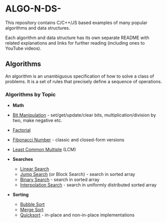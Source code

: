 # ALGO-N-DS-

This repository contains C/C++/JS based examples of many popular algorithms and data structures.

Each algorithm and data structure has its own separate README with related explanations and links for further reading (including ones to YouTube videos).

## Algorithms

An algorithm is an unambiguous specification of how to solve a class of problems. It is
a set of rules that precisely define a sequence of operations.

### Algorithms by Topic

* **Math**
 *  [Bit Manipulation](Algorithms\Stage_1\BitManipulation\README(bits).md) - set/get/update/clear bits, multiplication/division by two, make negative etc.
 *  [Factorial](Algorithms\Stage_1\Factorial\README(fact).md) 
 *  [Fibonacci Number](Algorithms\Stage_1\Fibonacci\README(fib).md) - classic and closed-form versions
 *  [Least Common Multiple](Algorithms\Stage_1\LCM\README(LCM).md) (LCM)
 
* **Searches**
  *  [Linear Search](Algorithms\Stage_1\LinearSearch\README(lin).md)
  *  [Jump Search](Algorithms\Stage_1\JumpSearch\README(jump).md) (or Block Search) - search in sorted array
  *  [Binary Search](Algorithms\Stage_1\BinarySearch\README(bin).md) - search in sorted array
  *  [Interpolation Search](Algorithms\Stage_1\InterpolationSearch\README(inter).md) - search in uniformly distributed sorted array
  
* **Sorting**
  *  [Bubble Sort](Algorithms\Stage_1\BubbleSort\README(bub).md)
  *  [Merge Sort](Algorithms\Stage_1\MergeSort\README(merg).md)
  *  [Quicksort](Algorithms\Stage_1\QuickSort\README(quic).md) - in-place and non-in-place implementations
